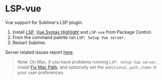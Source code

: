 # LSP-vue

Vue support for Sublime's LSP plugin.

1. Install [LSP](https://packagecontrol.io/packages/LSP), [Vue Syntax Highlight](https://packagecontrol.io/packages/Vue%20Syntax%20Highlight) and `LSP-vue` from Package Control.
2. From the command palette run `LSP: Setup Vue server`.
3. Restart Sublime.

Server related issues report [here](https://github.com/vuejs/vetur).

> Note: On Mac, if you have problems running `LSP: Setup Vue server`, install [Fix Mac Path](https://packagecontrol.io/packages/Fix%20Mac%20Path), and optionally set the `additional_path_items` in your user preferences.